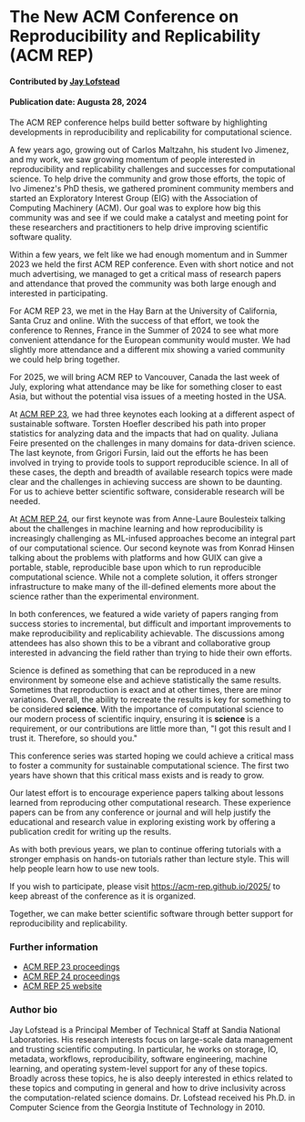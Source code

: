 # The New ACM Conference on Reproducibility and Replicability (ACM REP)

#### Contributed by [Jay Lofstead](https://github.com/gflofst)

#### Publication date: Augusta 28, 2024

The ACM REP conference helps build better software by highlighting developments in reproducibility and replicability for computational science.

A few years ago, growing out of Carlos Maltzahn, his student Ivo Jimenez, and my work, we saw growing momentum of people interested in reproducibility and replicability challenges and successes for computational science. To help drive the community and grow those efforts, the topic of Ivo Jimenez's PhD thesis, we gathered prominent community members and started an Exploratory Interest Group (EIG) with the Association of Computing Machinery (ACM). Our goal was to explore how big this community was and see if we could make a catalyst and meeting point for these researchers and practitioners to help drive improving scientific software quality.

Within a few years, we felt like we had enough momentum and in Summer 2023 we held the first ACM REP conference. Even with short notice and not much advertising, we managed to get a critical mass of research papers and attendance that proved the community was both large enough and interested in participating.

For ACM REP 23, we met in the Hay Barn at the University of California, Santa Cruz and online. With the success of that effort, we took the conference to Rennes, France in the Summer of 2024 to see what more convenient attendance for the European community would muster. We had slightly more attendance and a different mix showing a varied community we could help bring together.

For 2025, we will bring ACM REP to Vancouver, Canada the last week of July, exploring what attendance may be like for something closer to east Asia, but without the potential visa issues of a meeting hosted in the USA.

At [ACM REP 23](https://acm-rep.github.io/2023/), we had three keynotes each looking at a different aspect of sustainable software. Torsten Hoefler described his path into proper statistics for analyzing data and the impacts that had on quality. Juliana Feire presented on the challenges in many domains for data-driven science. The last keynote, from Grigori Fursin, laid out the efforts he has been involved in trying to provide tools to support reproducible science. In all of these cases, the depth and breadth of available research topics were made clear and the challenges in achieving success are shown to be daunting. For us to achieve better scientific software, considerable research will be needed.

At [ACM REP 24](https://acm-rep.github.io/2024/), our first keynote was from Anne-Laure Boulesteix talking about the challenges in machine learning and how reproducibility is increasingly challenging as ML-infused approaches become an integral part of our computational science. Our second keynote was from Konrad Hinsen talking about the problems with platforms and how GUIX can give a portable, stable, reproducible base upon which to run reproducible computational science. While not a complete solution, it offers stronger infrastructure to make many of the ill-defined elements more about the science rather than the experimental environment.

In both conferences, we featured a wide variety of papers ranging from success stories to incremental, but difficult and important improvements to make reproducibility and replicability achievable. The discussions among attendees has also shown this to be a vibrant and collaborative group interested in advancing the field rather than trying to hide their own efforts.

Science is defined as something that can be reproduced in a new environment by someone else and achieve statistically the same results. Sometimes that reproduction is exact and at other times, there are minor variations. Overall, the ability to recreate the results is key for something to be considered **science**. With the importance of computational science to our modern process of scientific inquiry, ensuring it is **science** is a requirement, or our contributions are little more than, "I got this result and I trust it. Therefore, so should you."

This conference series was started hoping we could achieve a critical mass to foster a community for sustainable computational science. The first two years have shown that this critical mass exists and is ready to grow.

Our latest effort is to encourage experience papers talking about lessons learned from reproducing other computational research. These experience papers can be from any conference or journal and will help justify the educational and research value in exploring existing work by offering a publication credit for writing up the results.

As with both previous years, we plan to continue offering tutorials with a stronger emphasis on hands-on tutorials rather than lecture style. This will help people learn how to use new tools.

If you wish to participate, please visit https://acm-rep.github.io/2025/ to keep abreast of the conference as it is organized.

Together, we can make better scientific software through better support for reproducibility and replicability.

### Further information

* [ACM REP 23 proceedings](https://dl.acm.org/doi/proceedings/10.1145/3589806)
* [ACM REP 24 proceedings](https://dl.acm.org/doi/proceedings/10.1145/3641525)
* [ACM REP 25 website](https://acm-rep.github.io/2025/)

### Author bio

Jay Lofstead is a Principal Member of Technical Staff at Sandia National Laboratories. His research interests focus on large-scale data management and trusting scientific computing. In particular, he works on storage, IO, metadata, workflows, reproducibility, software engineering, machine learning, and operating system-level support for any of these topics. Broadly across these topics, he is also deeply interested in ethics related to these topics and computing in general and how to drive inclusivity across the computation-related science domains. Dr. Lofstead received his Ph.D. in Computer Science from the Georgia Institute of Technology in 2010.

<!---
Publish: yes
Track: community
Topics: conferences and workshops, reproducibility
--->
